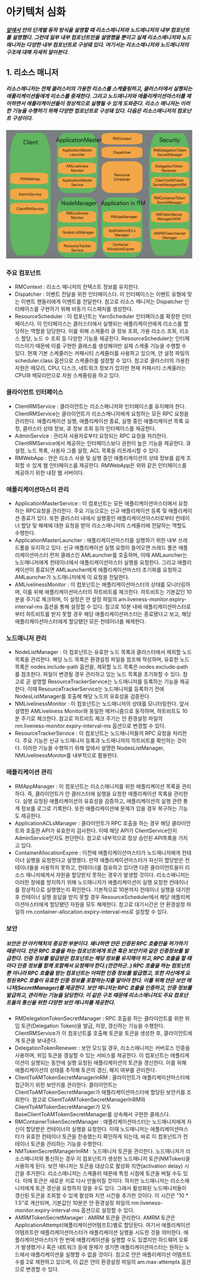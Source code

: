 # 아키텍처 심화
##### [앞에서](https://github.com/googolhkl/TIL/tree/master/hadoop2/yarn/architecture) 얀의 단계별 동작 방식을 설명할 때 리소스매니저와 노드매니저의 내부 컴포넌트를 설명했다. 그런데 일부 내부 컴포넌트만을 설명했을 뿐이고 실제 리소스매니저와 노드매니저는 다양한 내부 컴포넌트로 구성돼 있다. 여기서는 리소스매니저와 노드매니저의 구조에 대해 자세히 알아본다.

## 1. 리소스 매니저
##### 리소스매니저는 전체 클러스터의 가용한 리소스를 스케줄링하고, 클러스터에서 실행되는 애플리케이션들에게 리소스를 중재한다. 그리고 노드매니저와 애플리케이션마스터를 제어하면서 애플리케이션들이 정상적으로 실행될 수 있게 도와준다. 리소스 매니저는 이러한 기능을 수행하기 위해 다양한 컴포넌트로 구성돼 있다. 다음은 리소스매니저의 컴포넌트 구성이다.

![리소스매니저 컴포넌트](https://github.com/googolhkl/TIL/blob/master/hadoop2/yarn/architecture/intensified/ResourceManager.png)

### 주요 컴포넌트
 - RMContext : 리소스 매니저의 컨텍스트 정보를 유지한다.
 - Dispatcher : 이벤트 전달을 위한 인터페이스다. 이 인터페이스는 이벤트 유형에 맞는 이벤트 핸들러에게 이벤트를 전달한다. 참고로 리소스 매니저는 Dispatcher 인터페이스를 구현하기 위해 비동기 디스패처를 생성한다.
 - ResourceScheduler : 이 컴포넌트는 YarnScheduler 인터페이스를 확장한 인터페이스다. 이 인터페이스는 클러스터에서 실행되는 애플리케이션에게 리소스를 할당하는 역할을 담당한다. 이를 위해 스케줄러 큐 정보 조회, 가용 리소스 조회, 리소스 할당, 노드 수 조회 등 다양한 기능을 제공한다. ResourceScheduler는 인터페이스이기 때문에 이를 구현한 클래스를 생성해야만 실제 스케줄 기능을 수행할 수 있다. 현재 기본 스케줄러는 커패시티 스케줄러를 사용하고 있으며, 얀 설정 파일의 scheduler.class 옵션으로 스케줄러를 설정할 수 있다. 참고로 클러스터의 가용한 자원은 메모리, CPU, 디스크, 네트워크 정보가 있지만 현재 커패시티 스케줄러는 CPU와 메모리만으로 자원 스케줄링을 하고 있다.

### 클라이언트 인터페이스
 - ClientRMService : 클라이언트는 리소스매니저와 인터페이스를 유지해야 한다. ClientRMService는 클라이언트가 리소스매니저에게 요청하는 모든 RPC 요청을 관리한다. 애플리케이션 실행, 애플리케이션 종료, 실행 중인 애플리케이션 목록 요청, 클러스터 상태 정보, 큐 정보 조회 등의 인터페이스를 제공한다.
 - AdminService : 관리자 사용자로부터 요청되는 RPC 요청을 처리한다. ClientRMService에서 제공하는 인터페이스보다 권한이 높은 기능을 제공한다. 큐 설정, 노드 목록, 사용자 그룹 설정, ACL 목록을 리프레시할 수 있다.
 - RMWebApp : 얀은 리소스 사용 및 실행 중인 애플리케이션의 상태 정보를 쉽게 조회할 수 있게 웹 인터페이스를 제공한다. RMWebApp은 위와 같은 인터페이스를 제공하기 위한 내장 웹 서버이다.

### 애플리케이션마스터 관리
 - ApplicationMasterService : 이 컴포넌트는 모든 애플리케이션마스터에서 요청하는 RPC요청을 관리한다. 주요 기능으로는 신규 애플리케이션 등록 및 애플리케이션 종료가 있다. 또한 클러스터 내에서 실행중인 애플리케이션마스터로부터 컨테이너 할당 및 해제에 대한 요청을 받아 리소스매니저의 스케줄러에 전달하는 역할도 수행한다.
 - ApplicationMasterLauncher : 애플리케이션마스터를 실행하기 위한 내부 쓰레드풀을 유지하고 있다. 신규 애플리케이션 실행 요청이 들어오면 쓰레드 풀은 애플리케이션마스터 런처 클래스인 AMLauncher를 호출하며, 이때 AMLauncher는 노드매니저에게 컨테이너에서 애플리케이션마스터 실행을 요청한다. 그리고 애플리케이션이 종료되면 AMLauncher에게 애플리케이션마스터 초기화를 요청하고 AMLauncher가 노드매니저에게 이 요청을 전달한다.
 - AMLivelinessMonitor : 이 컴포넌트는 애플리케이션마스터의 상태를 모니터링하며, 이를 위해 애플리케이션마스터의 하트비트를 체크한다. 하트비트는 기본값인 10분을 주기로 체크하며, 이 설정은 얀 설정 파일의 am.liveness-monitor.expiry-interval-ms 옵션을 통해 설정할 수 있다. 참고로 10분 내에 애플리케이션마스터로부터 하트비트를 받지 못할 경우 해당 애플리케이션마스터는 종료됐다고 보고, 해당 애플리케이션마스터에게 할당됐던 모든 컨테이너를 해제한다.

### 노드매니저 관리 
 - NodeListManager : 이 컴포넌트는 유효한 노드 목록과 클러스터에서 제외할 노드 목록을 관리한다. 해당 노드 목록은 환경설정 파일을 참조해 작성하며, 유효한 노드 목록은 nodes.include-path 옵션을, 제외할 노드 목록은 nodes.exclude-path를 참조한다. 파일이 변경될 경우 관리하고 있는 노드 목록을 초기화할 수 있다. 참고로 곧 설명할 ResourceTrackerService는 노드매니저를 등록하는 기능을 제공한다. 이때 ResourceTrackerService는 노드매니저를 등록하기 전에 NodesListManager를 호출해 해당 노드의 유효성을 검증한다.
 - NMLivelinessMonitor : 이 컴포넌트는 노드매니저의 상태를 모니터링한다. 앞서 설명한 AMLiveliness Monitor와 동일한 메커니즘으로 동작하며, 하트비트도 10분 주기로 체크한다. 참고로 하트비트 체크 주기는 얀 환경설정 파일의 nm.liveness-monitor.expiry-interval-ms 옵션으로 변경할 수 있다.
 - ResourceTrackerService : 이 컴포넌트는 노드매니저들의 RPC 요청을 처리한다. 주요 기능은 신규 노드매니저 등록과 노드매니저의 하트비트를 확인하는 것이다. 이러한 기능을 수행하기 위해 앞에서 설명한 NodesListManager, NMLivelinessMonitor를 내부적으로 활용한다.

### 애플리케이션 관리
 - RMAppManager : 이 컴포넌트는 리소스매니저를 위한 애플리케이션 목록을 관리하다. 즉, 클라이언트가 얀 클러스터에 실행을 요청한 애플리케이션 목록을 관리한다. 실행 요청된 애플리케이션의 유효성을 검증하고, 애플리케이션의 실행 관련 통계 정보를 로그로 기록한다. 또한 애플리케이션에 문제가 있을 경우 복구하는 기능도 제공한다.
 - ApplicationACLsManager : 클라이언트가 RPC 호출을 하는 경우 해당 클라이언트와 호출한 API가 유효한지 검사한다. 이때 해당 API가 ClientService인지 AdminService인지도 판단한다. 참고로 내부적으로 정상 승인된 API목록을 가지고 있다.
 - ContainerAllocationExpire : 이전에 애플리케이션마스터가 노드매니저에게 컨테이너 실행을 요청한다고 설명했다. 만약 애플리케이션마스터가 자신이 할당받은 컨테이너들을 사용하지 못하고, 컨테이너를 점유하고 있다면 다른 클라이언트들이 리소스 매니저에게서 자원을 할당받지 못하는 경우가 발생할 것이다. 리소스매니저는 이러한 장애를 방지하기 위해 노드매니저가 애플리케이션이 실행 요청한 컨테이너를 정상적으로 실행했는지 확인한다. 기본적으로 10분까지 컨테이너 실행을 대기한 후 컨테이너 실행 응답을 받지 못할 경우 ResourceScheduler에서 해당 애플리케이션마스터에게 할당됐던 자원을 모두 해제한다. 참고로 대기시간은 얀 환경설정 파일의 rm.container-allocation.expiry-interval-ms로 설정할 수 있다.

### 보안
##### 보안은 얀 아키텍처의 중요한 부분이다. 왜냐하면 얀은 인증된 RPC 호출만을 허가하기 때문이다. 얀은 RPC 호출을 하는 컴포넌트에게 토큰 혹은 보안키와 같은 인증정보를 발급한다. 인증 정보를 발급받은 컴포넌트는 해당 정보를 유지해야 하고, RPC 호출을 할 때마다 인증 정보를 함께 포함해서 요청해야 한다.(깐깐하군..) RPC 호출을 하는 컴토넌트뿐 아니라 RPC 호출을 받는 컴포넌트는 어떠한 인증 정보를 발급했고, 또한 자신에게 요청된 RPC 호출이 유효한 인증 정보를 포함하는지를 알아야 한다. 이를 위해 얀은 보안 매니저(SecretManager)를 제공한다. 보안 매니저는 RPC 호출을 인증하고, 인증 정보를 발급하고, 관리하는 기능을 담당한다. 이 같은 구조 때문에 리소스매니저도 주요 컴포넌트들의 통신을 위한 다양한 보안 매니저를 제공한다.
  - RMDelegationTokenSecretManager : RPC 호출을 하는 클라이언트를 위한 위임 토큰(Delegation Token)을 발급, 저장, 갱신하는 기능을 수행한다. ClientRMService가 이 컴포넌트를 호출해 토큰을 토큰을 생성한 후, 클라이언트에게 토큰을 보내준다.
  - DelegationTokenRenewer : 보안 모드일 경우, 리소스매니저는 커버로스 인증을 사용하며, 위임 토큰을 갱실할 수 있는 서비스를 제공한다. 이 컴포넌트는 애플리케이션이 실행되는 동안에 실행 요청된 애플리케이션의 토큰을 갱신한다. 이를 위해 애플리케이션의 상태를 추적해 토큰의 갱신, 해지 여부를 관리한다.
  - ClientToAMTokenSecretManagerInRM : 클라이언트가 애플리케이션마스터에 접근하기 위한 보안키를 관리한다. 클라이언트는 ClientToAMTokenSecretManager가 애플리케이션마스터에 할당된 보안키를 조회한다.  참고로 ClientToAMTokenSecretManagerInRM와 ClientToAMTokenSecretManager가 모두 BaseClientToAMTokenSecretManager를 상속해서 구현한 클래스다.
  - RMContainerTokenSecretManager : 애플리케이션마스터는 노드매니저에게 자신이 할당받은 컨테이너의 실행을 요청한다. 이때 노드매니저는 애플리케이션마스터가 유효한 컨테이너 토큰을 전송했는지 확인하게 되는데, 바로 이 컴포넌트가 컨테이너 토큰을 관리하는 기능을 수행한다.
  - NMTokenSecretManagerInRM : 노드매니저 토큰을 관리한다. 노드매니저가 리소스매니저와 통신하는 경우 이 컴포넌트가 생성한 노드매니저 토큰(NMToken)을 사용하게 된다. 보안 매니저는 토큰을 대상으로 활성화 지연(activation delay) 시간을 추가한다. 리소스매니저는 스케줄러 때문에 특정 시점에 토큰을 버릴 수도 있다. 이때 토큰은 새로운 키로 다시 만들어질 것이다. 하지만 노드매니저는 리소스매니저에게 토큰 갱신을 요청하지 않을 수도 있다. 그래서 활성화된 노드매니저들이 갱신된 토큰을 조회할 수 있게 활성화 지연 시간을 추가한 것이다. 이 시간은 "10 * 1.5"로 계산되며, 기본값인 10분은 얀 환경설정 파일의 nm.liveness-monitor.expiry-interval-ms 옵션으로 설정할 수 있다. 
  - AMRMTokenSecretManager : AMRM 토큰을 관리한다. AMRM 토큰은 ApplicationAttempt(애플리케이션어템프트)별로 할당된다. 여기서 애플리케이션어템프트란 애플리케이션마스터가 애플리케이션 실행을 시도한 것을 의미한다. 애플리케이션마스터가 한 번에 애플리케이션을 실행할 수도 있겠지만 하드웨어 오류가 발생했거나 혹은 네트워크 등에 문제가 생기면 애플리케이션마스터는 원하는 노드에서 애플리케이션을 실행할 수 없을 것이다. 참고로 얀은 애플리케이션 어템프트 수를 2로 제한하고 있으며, 이 값은 얀의 환경설정 파일의 am.max-attempts 옵션으로 변경할 수 있다.

